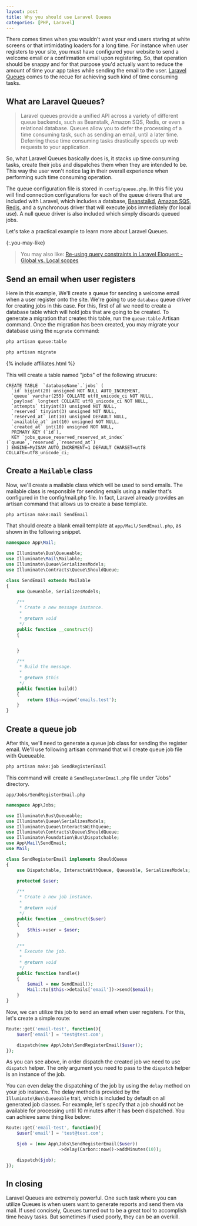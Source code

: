 ```yaml
---
layout: post
title: Why you should use Laravel Queues
categories: [PHP, Laravel]
---
```


There comes times when you wouldn't want your end users staring at white screens or that intimidating loaders for a long time. For instance when user registers to your site, you must have configured your website to send a welcome email or a confirmation email upon registering. So, that operation should be snappy and for that purpose you'd actually want to reduce the amount of time your app takes while sending the email to the user. [Laravel Queues](https://laravel.com/docs/5.7/queues) comes to the recue for achieving such kind of time consuming tasks.

## What are Laravel Queues?

> Laravel queues provide a unified API across a variety of different queue backends, such as Beanstalk, Amazon SQS, Redis, or even a relational database. Queues allow you to defer the processing of a time consuming task, such as sending an email, until a later time. Deferring these time consuming tasks drastically speeds up web requests to your application.

So, what Laravel Queues basically does is, it stacks up time consuming tasks, create their jobs and dispatches them when they are intended to be. This way the user won't notice lag in their overall experience when performing such time consuming operation.

The queue configuration file is stored in `config/queue.php`. In this file you will find connection configurations for each of the queue drivers that are included with Laravel, which includes a database, [Beanstalkd](https://kr.github.io/beanstalkd/), [Amazon SQS](https://aws.amazon.com/sqs/), [Redis](http://redis.io/), and a synchronous driver that will execute jobs immediately (for local use). A null queue driver is also included which simply discards queued jobs.

Let's take a practical example to learn more about Laravel Queues.

{:.you-may-like}
> You may also like: [Re-using query constraints in Laravel Eloquent - Global vs. Local scopes](/laravel-eloquent-global-local-scope/)

## Send an email when user registers

Here in this example, We'll create a queue for sending a welcome email when a user register onto the site. We're going to use `database` queue driver for creating jobs in this case. For this, first of all we need to create a database table which will hold jobs that are going to be created. To generate a migration that creates this table, run the `queue:table` Artisan command. Once the migration has been created, you may migrate your database using the `migrate` command:


```bash
php artisan queue:table

php artisan migrate
```

{% include affiliates.html %}

This will create a table named "jobs" of the following strucure:

``` 
CREATE TABLE  `databaseName`.`jobs` (
  `id` bigint(20) unsigned NOT NULL AUTO_INCREMENT,
  `queue` varchar(255) COLLATE utf8_unicode_ci NOT NULL,
  `payload` longtext COLLATE utf8_unicode_ci NOT NULL,
  `attempts` tinyint(3) unsigned NOT NULL,
  `reserved` tinyint(3) unsigned NOT NULL,
  `reserved_at` int(10) unsigned DEFAULT NULL,
  `available_at` int(10) unsigned NOT NULL,
  `created_at` int(10) unsigned NOT NULL,
  PRIMARY KEY (`id`),
  KEY `jobs_queue_reserved_reserved_at_index` (`queue`,`reserved`,`reserved_at`)
) ENGINE=MyISAM AUTO_INCREMENT=1 DEFAULT CHARSET=utf8 COLLATE=utf8_unicode_ci;
```

## Create a `Mailable` class 

Now, we'll create a mailable class which will be used to send emails. The mailable class is responsible for sending emails using a mailer that's configured in the config/mail.php file. In fact, Laravel already provides an artisan command that allows us to create a base template.

```bash
php artisan make:mail SendEmail
```

That should create a blank email template at `app/Mail/SendEmail.php`, as shown in the following snippet.

```php
namespace App\Mail;

use Illuminate\Bus\Queueable;
use Illuminate\Mail\Mailable;
use Illuminate\Queue\SerializesModels;
use Illuminate\Contracts\Queue\ShouldQueue;

class SendEmail extends Mailable
{
    use Queueable, SerializesModels;

    /**
     * Create a new message instance.
     *
     * @return void
     */
    public function __construct()
    {


    }

    /**
     * Build the message.
     *
     * @return $this
     */
    public function build()
    {
        return $this->view('emails.test');
    }
}
```

## Create a queue job

After this, we'll need to generate a queue job class for sending the register email. We'll use following artisan command that will create queue job file with Queueable.

```bash
php artisan make:job SendRegisterEmail
``` 

This command will create a `SendRegisterEmail.php` file under "Jobs" directory.

`app/Jobs/SendRegisterEmail.php`

```php
namespace App\Jobs;

use Illuminate\Bus\Queueable;
use Illuminate\Queue\SerializesModels;
use Illuminate\Queue\InteractsWithQueue;
use Illuminate\Contracts\Queue\ShouldQueue;
use Illuminate\Foundation\Bus\Dispatchable;
use App\Mail\SendEmail;
use Mail;

class SendRegisterEmail implements ShouldQueue
{
    use Dispatchable, InteractsWithQueue, Queueable, SerializesModels;

    protected $user;

    /**
     * Create a new job instance.
     *
     * @return void
     */
    public function __construct($user)
    {
        $this->user = $user;
    }

    /**
     * Execute the job.
     *
     * @return void
     */
    public function handle()
    {
        $email = new SendEmail();
        Mail::to($this->details['email'])->send($email);
    }
}
```

Now, we can utilize this job to send an email when user registers. For this, let's create a simple route:

```php
Route::get('email-test', function(){
	$user['email'] = 'test@test.com';

    dispatch(new App\Jobs\SendRegisterEmail($user));
});
```

As you can see above, in order dispatch the created job we need to use `dispatch` helper. The only argument you need to pass to the `dispatch` helper is an instance of the job.

You can even delay the dispatching of the job by using the `delay` method on your job instance. The delay method is provided by the `Illuminate\Bus\Queueable` trait, which is included by default on all generated job classes. For example, let's specify that a job should not be available for processing until 10 minutes after it has been dispatched. You can achieve same thing like below:

```php
Route::get('email-test', function(){
	$user['email'] = 'test@test.com';

    $job = (new App\Jobs\SendRegisterEmail($user))
                    ->delay(Carbon::now()->addMinutes(10));

    dispatch($job);
});
```

## In closing

Laravel Queues are extremely powerful. One such task where you can utilize Queues is when users want to generate reports and send them via mail. If used concisely, Queues turned out to be a great tool to accomplish time heavy tasks. But sometimes if used poorly, they can be an overkill.
